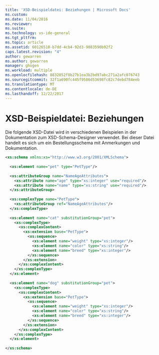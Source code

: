 ```yaml
---
title: 'XSD-Beispieldatei: Beziehungen | Microsoft Docs'
ms.custom: 
ms.date: 11/04/2016
ms.reviewer: 
ms.suite: 
ms.technology: vs-ide-general
ms.tgt_pltfrm: 
ms.topic: article
ms.assetid: 60126510-b7dd-4cb4-92d3-9883590b92f2
caps.latest.revision: "4"
author: gewarren
ms.author: gewarren
manager: ghogen
ms.workload: multiple
ms.openlocfilehash: 8832852f8b27b1ea3b2bd97abc271a2afc076743
ms.sourcegitcommit: 32f1a690fc445f9586d53698fc82c7debd784eeb
ms.translationtype: MT
ms.contentlocale: de-DE
ms.lasthandoff: 12/22/2017
---
```

# <a name="sample-xsd-file-relationships"></a>XSD-Beispieldatei: Beziehungen
Die folgende XSD-Datei wird in verschiedenen Beispielen in der Dokumentation zum XSD-Schema-Designer verwendet. Bei dieser Datei handelt es sich um ein Bestellungsschema mit Anmerkungen und Dokumentation.  
  
```xml  
<xs:schema xmlns:xs="http://www.w3.org/2001/XMLSchema">  
  
  <xs:element name="pet" type="PetType"/>  
  
  <xs:attributeGroup name="NameAgeAttributes">  
    <xs:attribute name="age" type="xs:integer" use="required"/>  
    <xs:attribute name="name" type="xs:string" use="required"/>  
  </xs:attributeGroup>  
  
  <xs:complexType name="PetType">  
    <xs:attributeGroup ref="NameAgeAttributes"/>  
  </xs:complexType>  
  
  <xs:element name="cat" substitutionGroup="pet">  
    <xs:complexType>  
      <xs:complexContent>  
        <xs:extension base="PetType">  
          <xs:sequence>  
            <xs:element name="weight" type="xs:integer"/>  
            <xs:element name="color" type="xs:string"/>  
            <xs:element name="breed" type="xs:integer"/>  
          </xs:sequence>  
        </xs:extension>  
      </xs:complexContent>  
    </xs:complexType>  
  </xs:element>  
  
  <xs:element name="dog" substitutionGroup="pet">  
    <xs:complexType>  
      <xs:complexContent>  
        <xs:extension base="PetType">  
          <xs:sequence>  
            <xs:element name="weight" type="xs:integer"/>  
            <xs:element name="color" type="xs:string"/>  
            <xs:element name="breed" type="xs:integer"/>  
          </xs:sequence>  
        </xs:extension>  
      </xs:complexContent>  
    </xs:complexType>  
  </xs:element>  
  
</xs:schema>  
```